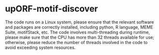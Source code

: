 # upORF-motif-discover

The code runs on a Linux system, please ensure that the relevant software and packages are correctly installed, including python, R language, MEME Suite, motifStack, etc. The code involves multi-threading during runtime, please make sure that the CPU has more than 32 threads available for use; otherwise, please reduce the number of threads involved in the code to avoid exceeding system resources.
